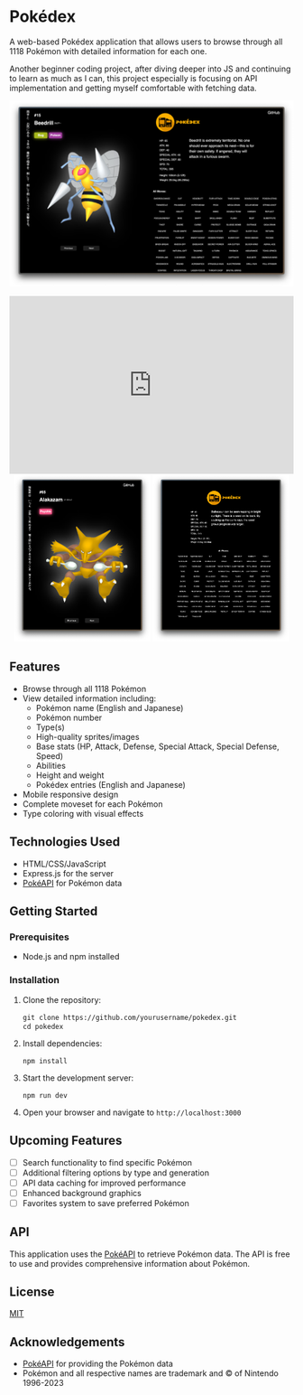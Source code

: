 # Pokédex

A web-based Pokédex application that allows users to browse through all 1118 Pokémon with detailed information for each one.

Another beginner coding project, after diving deeper into JS and continuing to learn as much as I can, this project especially is focusing on API implementation and getting myself comfortable with fetching data.

![Pokédex Preview](img/screenshot1.png)
<div style="position:relative; width:100%; height:0px; padding-bottom:62.500%"><iframe allow="fullscreen;autoplay" allowfullscreen height="100%" src="https://streamable.com/e/69tkfo?autoplay=1&muted=1" width="100%" style="border:none; width:100%; height:100%; position:absolute; left:0px; top:0px; overflow:hidden;"></iframe></div>

<div align="center">
  <img src="img/screenshot2.png" width="48%" />
  <img src="img/screenshot3.png" width="48%" />
</div>

## Features

- Browse through all 1118 Pokémon
- View detailed information including:
  - Pokémon name (English and Japanese)
  - Pokémon number
  - Type(s)
  - High-quality sprites/images
  - Base stats (HP, Attack, Defense, Special Attack, Special Defense, Speed)
  - Abilities
  - Height and weight
  - Pokédex entries (English and Japanese)
- Mobile responsive design
- Complete moveset for each Pokémon
- Type coloring with visual effects

## Technologies Used

- HTML/CSS/JavaScript
- Express.js for the server
- [PokéAPI](https://pokeapi.co/) for Pokémon data

## Getting Started

### Prerequisites

- Node.js and npm installed

### Installation

1. Clone the repository:
   ```
   git clone https://github.com/yourusername/pokedex.git
   cd pokedex
   ```

2. Install dependencies:
   ```
   npm install
   ```

3. Start the development server:
   ```
   npm run dev
   ```

4. Open your browser and navigate to `http://localhost:3000`

## Upcoming Features

- [ ] Search functionality to find specific Pokémon
- [ ] Additional filtering options by type and generation
- [ ] API data caching for improved performance
- [ ] Enhanced background graphics
- [ ] Favorites system to save preferred Pokémon

## API

This application uses the [PokéAPI](https://pokeapi.co/) to retrieve Pokémon data. The API is free to use and provides comprehensive information about Pokémon.

## License

[MIT](LICENSE)

## Acknowledgements

- [PokéAPI](https://pokeapi.co/) for providing the Pokémon data
- Pokémon and all respective names are trademark and © of Nintendo 1996-2023 
